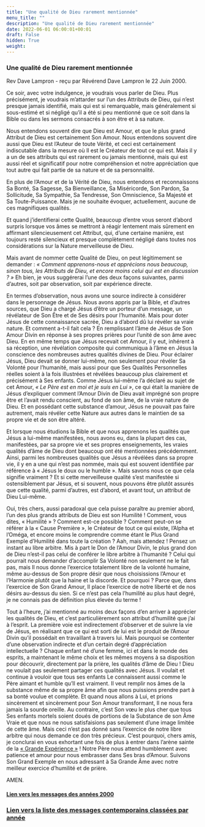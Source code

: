 ```yaml
---
title: "Une qualité de Dieu rarement mentionnée"
menu_title: ""
description: "Une qualité de Dieu rarement mentionnée"
date: 2022-06-01 06:00:01+00:01
draft: False
hidden: True
weight:
---
```

### Une qualité de Dieu rarement mentionnée

Rev Dave Lampron - reçu par Révérend Dave Lampron le 22 Juin 2000.

Ce soir, avec votre indulgence, je voudrais vous parler de Dieu. Plus précisément, je voudrais m’attarder sur l’un des Attributs de Dieu, qui n’est presque jamais identifié, mais qui est si remarquable, mais généralement si sous-estimé et si négligé qu’il a été si peu mentionné que ce soit dans la Bible ou dans les sermons consacrés à son être et à sa nature.

Nous entendons souvent dire que Dieu est Amour, et que le plus grand Attribut de Dieu est certainement Son Amour. Nous entendons souvent dire aussi que Dieu est l’Auteur de toute Vérité, et ceci est certainement indiscutable dans la mesure où Il est le Créateur de tout ce qui est. Mais il y a un de ses attributs qui est rarement ou jamais mentionné, mais qui est aussi réel et significatif pour notre compréhension et notre appréciation que tout autre qui fait partie de sa nature et de sa personnalité.

En plus de l’Amour et de la Vérité de Dieu, nous entendons et reconnaissons Sa Bonté, Sa Sagesse, Sa Bienveillance, Sa Miséricorde, Son Pardon, Sa Sollicitude, Sa Sympathie, Sa Tendresse, Son Omniscience, Sa Majesté et Sa Toute-Puissance. Mais je ne souhaite évoquer, actuellement, aucune de ces magnifiques qualités.

Et quand j’identifierai cette Qualité, beaucoup d’entre vous seront d’abord surpris lorsque vos âmes se mettront à réagir lentement mais sûrement en affirmant silencieusement cet Attribut, qui, d’une certaine manière, est toujours resté silencieux et presque complètement négligé dans toutes nos considérations sur la Nature merveilleuse de Dieu.

Mais avant de nommer cette Qualité de Dieu, on peut légitimement se demander : *« Comment apprenons-nous et apprécions nous beaucoup, sinon tous, les Attributs de Dieu, et encore moins celui qui est en discussion ? »* Eh bien, je vous suggérerai l’une des deux façons suivantes, parmi d’autres, soit par observation, soit par expérience directe.

En termes d’observation, nous avons une source indirecte à considérer dans le personnage de Jésus. Nous avons appris par la Bible, et d’autres sources, que Dieu a chargé Jésus d’être un porteur d’un message, un révélateur de Son Être et de Ses désirs pour l’humanité. Mais pour doter Jésus de cette connaissance sacrée, Dieu a d’abord dû lui révéler sa vraie nature. Et comment a-t-il fait cela ? En remplissant l’âme de Jésus de Son Amour Divin en réponse à ses propres prières pour l’unité de son âme avec Dieu. En en même temps que Jésus recevait cet Amour, il y eut, inhérent à sa réception, une révélation composite qui communiqua à l’âme en Jésus la conscience des nombreuses autres qualités divines de Dieu. Pour éclairer Jésus, Dieu devait se donner lui-même, non seulement pour révéler Sa Volonté pour l’humanité, mais aussi pour que Ses Qualités Personnelles réelles soient à la fois illustrées et révélées beaucoup plus clairement et précisément à Ses enfants. Comme Jésus lui-même l’a déclaré au sujet de cet Amour, *« Le Père est en moi et je suis en Lui »*, ce qui était la manière de Jésus d’expliquer comment l’Amour Divin de Dieu avait imprégné son propre être et l’avait rendu conscient, au fond de son âme, de la vraie nature de Dieu. Et en possédant cette substance d’amour, Jésus ne pouvait pas faire autrement, mais révéler cette Nature aux autres dans le maintien de sa propre vie et de son être altéré.

Et lorsque nous étudions la Bible et que nous apprenons les qualités que Jésus a lui-même manifestées, nous avons eu, dans la plupart des cas, manifestées, par sa propre vie et ses propres enseignements, les vraies qualités d’âme de Dieu dont beaucoup ont été mentionnées précédemment. Ainsi, parmi les nombreuses qualités que Jésus a révélées dans sa propre vie, il y en a une qui n’est pas nommée, mais qui est souvent identifiée par référence à « Jésus le doux ou le humble ». Mais savons nous ce que cela signifie vraiment ? Et si cette merveilleuse qualité s’est manifestée si ostensiblement par Jésus, et si souvent, nous pouvons être plutôt assurés que cette qualité, parmi d’autres, est d’abord, et avant tout, un attribut de Dieu Lui-même.

Oui, très chers, aussi paradoxal que cela puisse paraître au premier abord, l’un des plus grands attributs de Dieu est son Humilité ! Comment, vous dites, « Humilité » ? Comment est-ce possible ? Comment peut-on se référer à la « Cause Première », le Créateur de tout ce qui existe, l’Alpha et l’Oméga, et encore moins le comprendre comme étant le Plus Grand Exemple d’Humilité dans toute la création ? Aah, mais attendez ! Pensez un instant au libre arbitre. Mis à part le Don de l’Amour Divin, le plus grand don de Dieu n’est-il pas celui de conférer le libre arbitre à l’humanité ? Celui qui pourrait nous demander d’accomplir Sa Volonté non seulement ne le fait pas, mais Il nous donne l’exercice totalement libre de la volonté humaine, même au-dessus de Son propre désir que nous choisissions l’Amour et l’Harmonie plutôt que la haine et la discorde. Et pourquoi ? Parce que, dans l’exercice de Son Grand Amour, Il place l’exercice de notre liberté et de nos désirs au-dessus du sien. Si ce n’est pas cela l’humilité au plus haut degré, je ne connais pas de définition plus élevée du terme !

Tout à l’heure, j’ai mentionné au moins deux façons d’en arriver à apprécier les qualités de Dieu, et c’est particulièrement son attribut d’humilité que j’ai à l’esprit. La première voie est indirectement d’observer et de suivre la vie de Jésus, en réalisant que ce qui est sorti de lui est le produit de l’Amour Divin qu’il possédait en travaillant à travers lui. Mais pourquoi se contenter d’une observation indirecte et d’un certain degré d’appréciation intellectuelle ? Chaque enfant né d’une femme, ici et dans le monde des esprits, a maintenant le même choix et les mêmes moyens à sa disposition pour découvrir, directement par la prière, les qualités d’âme de Dieu ! Dieu ne voulait pas seulement partager ces qualités avec Jésus. Il voulait et continue à vouloir que tous ses enfants Le connaissent aussi comme le Père aimant et humble qu’Il est vraiment. Il veut remplir nos âmes de la substance même de sa propre âme afin que nous puissions prendre part à sa bonté voulue et complète. Et quand nous allons à Lui, et prions sincèrement et sincèrement pour Son Amour transformant, Il ne nous fera jamais la sourde oreille. Au contraire, c’est Son vœu le plus cher que tous Ses enfants mortels soient doués de portions de la Substance de son Âme Vraie et que nous ne nous satisfaisions pas seulement d’une image limitée de cette âme. Mais ceci n’est pas donné sans l’exercice de notre libre arbitre qui nous demande ce don très précieux. C’est pourquoi, chers amis, je conclurai en vous exhortant une fois de plus à entrer dans l’arène sainte de la [« Grande Expérience »](/8-fr-the-way-of-divine-love/8-3-fr-the-experience-of-gods-love/) ! Notre Père nous attend humblement avec patience et amour pour nous embrasser dans Ses bras d’Amour. Suivons Son Grand Exemple en nous adressant à Sa Grande Âme avec notre meilleur exercice d’humilité et de prière.

AMEN.

#### [**Lien vers les messages des années 2000**](/fr-contemporary-messages/fr-contemporary-messages-by-date-order/fr-contemporary-messages-2000)

### [**Lien vers la liste des messages contemporains classées par année**](/fr-contemporary-messages/fr-contemporary-messages-by-date-order/)
